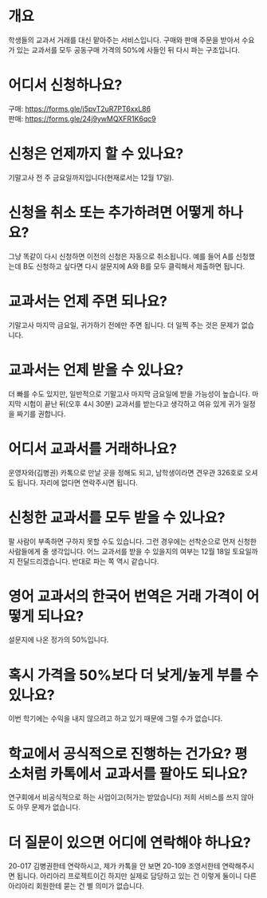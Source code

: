 # 개요
학생들의 교과서 거래를 대신 맡아주는 서비스입니다. 구매와 판매 주문을 받아서 수요가 있는 교과서를 모두 공동구매 가격의 50%에 사들인 뒤 다시 파는 구조입니다.
# 어디서 신청하나요?
구매: <a href="https://forms.gle/j5pvT2uR7PT6xxL86" target="_blank">https://forms.gle/j5pvT2uR7PT6xxL86</a>  
판매: <a href="https://forms.gle/24j9ywMQXFR1K6qc9" target="_blank">https://forms.gle/24j9ywMQXFR1K6qc9</a>
# 신청은 언제까지 할 수 있나요?
기말고사 전 주 금요일까지입니다(현재로서는 12월 17일).
# 신청을 취소 또는 추가하려면 어떻게 하나요?
그냥 똑같이 다시 신청하면 이전의 신청은 자동으로 취소됩니다. 예를 들어 A를 신청했는데 B도 신청하고 싶다면 다시 설문지에 A와 B를 모두 클릭해서 제출하면 됩니다.
# 교과서는 언제 주면 되나요?
기말고사 마지막 금요일, 귀가하기 전에만 주면 됩니다. 더 일찍 주는 것은 문제가 없습니다.
# 교과서는 언제 받을 수 있나요?
더 빠를 수도 있지만, 일반적으로 기말고사 마지막 금요일에 받을 가능성이 높습니다. 마지막 시험이 끝난 뒤(오후 4시 30분) 교과서를 받는다고 생각하고 여유 있게 귀가 일정을 짜기를 권합니다.
# 어디서 교과서를 거래하나요?
운영자와(김병권) 카톡으로 만날 곳을 정해도 되고, 남학생이라면 견우관 326호로 오셔도 됩니다. 자리에 없다면 연락주시면 됩니다.
# 신청한 교과서를 모두 받을 수 있나요?
팔 사람이 부족하면 구하지 못할 수도 있습니다. 그런 경우에는 선착순으로 먼저 신청한 사람들에게 줄 생각입니다. 어느 교과서를 받을 수 있을지의 여부는 12월 18일 토요일까지 전달드리겠습니다. 반대로 파는 쪽 역시 같습니다.
# 영어 교과서의 한국어 번역은 거래 가격이 어떻게 되나요?
설문지에 나온 정가의 50%입니다.
# 혹시 가격을 50%보다 더 낮게/높게 부를 수 있나요?
이번 학기에는 수익을 내지 않으려고 하고 있기 때문에 그럴 수가 없습니다.
# 학교에서 공식적으로 진행하는 건가요? 평소처럼 카톡에서 교과서를 팔아도 되나요?
연구회에서 비공식적으로 하는 사업이고(허가는 받았습니다) 저희 서비스를 쓰지 않아도 아무 문제가 없습니다.
# 더 질문이 있으면 어디에 연락해야 하나요?
20-017 김병권한테 연락하시고, 제가 카톡을 안 보면 20-109 조영서한테 연락해주시면 됩니다. 아리아리 프로젝트이긴 하지만 실제로 담당하고 있는 건 이렇게 둘이니 다른 아리아리 회원한테 묻는 건 별 의미가 없습니다.

